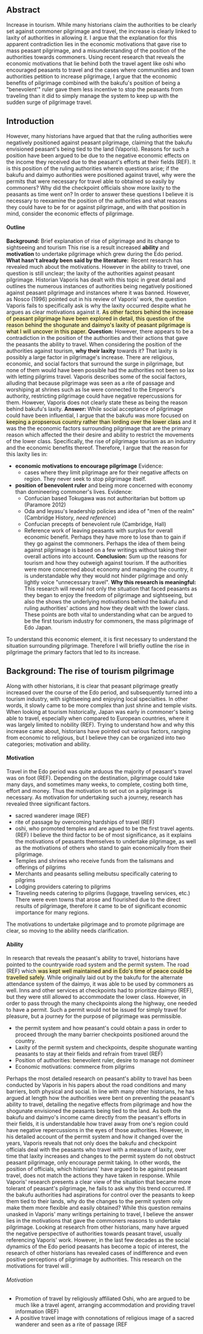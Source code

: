 
## Abstract

Increase in tourism. While many historians claim the authorities to be clearly set against commoner pilgrimage and travel, the increase is clearly linked to laxity of authorities in allowing it. I argue that the explanation for this apparent contradiction lies in the economic motivations that gave rise to mass peasant pilgrimage, and a misunderstanding of the position of the authorities towards commoners. Using recent research that reveals the economic motivations that lie behind both the travel agent like oshi who encouraged peasants to travel and the cases where communities and town authorities petition to increase pilgrimage, I argue that the economic benefits of pilgrimage combined with the bakufu's position of being a "benevolent'" ruler gave them less incentive to stop the peasants from traveling than it did to simply manage the system to keep up with the sudden surge of pilgrimage travel.  

## Introduction

However, many historians have argued that that the ruling authorities were negatively positioned against peasant pilgrimage, claiming that the bakufu envisioned peasant's being tied to the land (Vaporis). Reasons for such a position have been argued to be due to the negative economic effects on the income they received due to the peasant's efforts at their fields (REF). It is this position of the ruling authorities wherein questions arise; if the bakufu and daimyo authorities were positioned against travel, why were the permits that were necessary for travel able to obtained so easily by commoners? Why did the checkpoint officials show more laxity to the peasants as time went on? In order to answer these questions I believe it is necessary to reexamine the position of the authorities and what reasons they could have to be for or against pilgrimage, and with that position in mind, consider the economic effects of pilgrimage. 


#### Outline
**Background:** Brief explanation of rise of pilgrimage and its change to sightseeing and tourism
This rise is a result increased **ability** and **motivation** to undertake pilgrimage which grew during the Edo period. 
**What hasn't already been said by the literature:**  Recent research has revealed much about the motivations. However in the ability to travel, one question is still unclear; the laxity of the authorities against peasant pilgrimage. Historian Vaporis has dealt with this topic in great detail and outlines the numerous instances of authorities being negatively positioned against peasant pilgrimage and instances where it was banned. However, as Nosco (1996) pointed out in his review of Vaporis' work, the question Vaporis fails to specifically ask is why the laxity occurred despite what he argues as clear motivations against it. <mark style="background: #FFF3A3A6;">As other factors behind the increase of peasant pilgrimage have been explored in detail, this question of the reason behind the shogunate and daimyo's laxity of peasant pilgrimage is what I will uncover in this paper.  </mark>
**Question:** However, there appears to be a contradiction in the position of the authorities and their actions that gave the peasants the ability to travel. When considering the position of the authorities against tourism, **why their laxity** towards it? That laxity is possibly a large factor in pilgrimage's increase.
There are religious, economic, and social factors that surround the surge in pilgrimage, but none of them would have been possible had the authorities not been so lax with letting pilgrims travel. Vaporis describes some of the social factors, alluding that because pilgrimage was seen as a rite of passage and worshiping at shrines such as Ise were connected to the Emperor's authority, restricting pilgrimage could have negative repercussions for them. However, Vaporis does not clearly state these as being the reason behind bakufu's laxity. 
**Answer:** While social acceptance of pilgrimage could have been influential,  I argue that the bakufu was more focused on <mark style="background: #FFF3A3A6;">keeping a propserous country rather than lording over the lower class</mark>  and it was the the economic factors surrounding pilgrimage that are the primary reason which  affected the their desire and ability to restrict the movements of the lower class. Specifically, the rise of pilgrimage tourism as an industry and the economic benefits thereof. 
Therefore, I argue that the reason for this laxity lies in:
- **economic motivations to encourage pilgrimage**
	Evidence: 
	- cases where they limit pilgrimage are for their negative affects on region. They never seek to stop pilgrimage itself.
- **position of benevolent ruler** and being more concerned with economy than domineering commoner's lives. 
	Evidence: 
	- Confucian based Tokugawa was not authoritarian but bottom up (Paramore 2012)
	- Oda and Ieyasu's leadership policies and idea of "men of the realm" (Cambridge History, *need reference*)
	- Confucian precepts of benevolent rule (Cambridge, Hall)
	- Reference work of leaving peasants with surplus for overall economic benefit. Perhaps they have more to lose than to gain if they go against the commoners. Perhaps the idea of them being against pilgrimage is based on a few writings without taking their overall actions into account.
**Conclusion:** Sum up the reasons for tourism and how they outweigh against tourism. If the authorities were more concerned about economy and managing the country, it is understandable why they would not hinder pilgrimage and only lightly voice "unnecessary travel".
**Why this research is meaningful:** This research will reveal not only the situation that faced peasants as they began to enjoy the freedom of pilgrimage and sightseeing, but also the shows the underlying motivations behind the bakufu and ruling authorities' actions and how they dealt with the lower class. These points are both vital to understanding  what can be argued to be the first tourism industry for commoners, the mass pilgrimage of Edo Japan. 

To understand this economic element, it is first necessary to understand the situation surrounding pilgrimage. Therefore I will briefly outline the rise in pilgrimage the primary factors that led to its increase. 

## Background: The rise of tourism pilgrimage

Along with other historians, it is clear that peasant pilgrimage greatly increased over the course of the Edo period, and subsequently turned into a tourism industry, with sightseeing and enjoying local specialties. In other words, it slowly came to be more complex than just shrine and temple visits. When looking at tourism historically, Japan was early in commoner's being able to travel, especially when compared to European countries, where it was largely limited to nobility (REF). Trying to understand how and why this increase came about, historians have pointed out various factors, ranging from economic to religious, but I believe they can be organized into two categories;  motivation and ability. 
#### Motivation
Travel in the Edo period was quite arduous the majority of peasant's travel was on foot (REF). Depending on the destination, pilgrimage could take many days, and sometimes many weeks, to complete, costing both time, effort and money. Thus the motivation to set out on a pilgrimage is necessary. 
As motivation for undertaking such a journey, research has revealed three significant factors. 
- sacred wanderer image (REF)
- rite of passage by overcoming hardships of travel (REF)
- oshi, who promoted temples and are agued to be the first travel agents. (REF)
I believe the third factor to be of most significance, as it explains the motivations of peasants themselves to undertake pilgrimage, as well as the motivations of others who stand to gain economically from their pilgrimage. 
- Temples and shrines who receive funds from the talismans and offerings of pilgrims
- Merchants and peasants selling meibutsu specifically catering to pilgrims
- Lodging providers catering to pilgrims
- Traveling needs catering to pilgrims (luggage, traveling services, etc.)
There were even towns that arose and flourished due to the direct results of pilgrimage, therefore it came to be of significant economic importance for many regions. 

The motivations to undertake pilgrimage and to promote pilgrimage are clear, so moving to the ability needs clarification. 
#### Ability
In research that reveals the peasant's ability to travel, historians have pointed to the countrywide road system and the permit system. The road (REF) which<mark style="background: #FFF3A3A6;"> was kept well maintained and in Edo's time of peace could be travelled safely</mark>. While originally laid out by the bakufu for the alternate attendance system of the daimyo, it was able to be used by commoners as well. Inns and other services at checkpoints had to prioritize daimyo (REF), but they were still allowed to accommodate the lower class. 
However, in order to pass through the many checkpoints along the highway, one needed to have a permit. Such a permit would not be issued for simply travel for pleasure, but a journey for the purpose of pilgrimage was permissible.  
- the permit system and how peasant's could obtain a pass in order to proceed through the many barrier checkpoints positioned around the country. 
- Laxity of the permit system and checkpoints, despite shogunate wanting peasants to stay at their fields and refrain from travel (REF)
- Position of authorities: benevolent ruler, desire to manage not domineer
- Economic motivations: commerce from pilgrims

Perhaps the most detailed research on peasant's ability to travel has been conducted by Vaporis in his papers about the road conditions and many barriers, both physical and social. In line with many other historians, he has argued at length how the authorities were bent on preventing the peasant's ability to travel, detailing the negative effects from pilgrimage and how the shogunate envisioned the peasants being tied to the land. As both the bakufu and daimyo's income came directly from the peasant's efforts in their fields, it is understandable how travel away from one's region could have negative repercussions in the eyes of those authorities.
However, in his detailed account of the permit system and how it changed over the years, Vaporis reveals that not only does the bakufu and checkpoint officials deal with the peasants who travel with a measure of laxity, over time that laxity increases and changes to the permit system do not obstruct peasant pilgrimage, only encourage permit taking. In other words, the position of officials, which historians' have argued to be against peasant travel, does not match the actions they have taken in response. While Vaporis' research presents a clear view of the situation that became more tolerant of peasant's pilgrimage, he fails to ask why this trend occurred. If the bakufu authorities had aspirations for control over the peasants to keep them tied to their lands, why do the changes to the permit system only make them more flexible and easily obtained? While this question remains unasked in Vaporis' many writings pertaining to travel, I believe the answer lies in the motivations that gave the commoners reasons to undertake pilgrimage. Looking at research from other historians, many have argued the negative perspective of authorities towards peasant travel, usually referencing Vaporis' work. However, in the last few decades as the social dynamics of the Edo period peasants has become a topic of interest,  the research of other historians has revealed cases of indifference and even positive perceptions of pilgrimage by authorities. 
This research on the motivations for travel will .


###### Motivation
- Promotion of travel by religiously affiliated Oshi, who are argued to be much like a travel agent, arranging accommodation and providing travel information (REF)
- A positive travel image with connotations of religious image of a sacred wanderer and seen as a rite of passage (REF 

